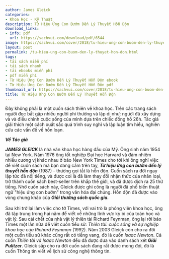 ```yaml
---
author: James Gleick
categories:
- Khoa Học - Kỹ Thuật
description: Từ Hiệu Ứng Con Bướm Đến Lý Thuyết Hỗn Độn
download_links:
- info: pdf
  url: https://sachvui.com/download/pdf/6544
image: https://sachvui.com/cover/2018/tu-hieu-ung-con-buom-den-ly-thuyet-hon-don.jpg
layout: post
permalink: /tu-hieu-ung-con-buom-den-ly-thuyet-hon-don.html
tags:
- tải sách miễn phí
- tải sách nhanh
- tải ebooks miễn phí
- pdf miễn phí
- Từ Hiệu Ứng Con Bướm Đến Lý Thuyết Hỗn Độn ebook
- Từ Hiệu Ứng Con Bướm Đến Lý Thuyết Hỗn Độn pdf
thumbnail_url: https://sachvui.com/cover/2018/tu-hieu-ung-con-buom-den-ly-thuyet-hon-don.jpg
title: Từ Hiệu Ứng Con Bướm Đến Lý Thuyết Hỗn Độn
---
```


 <div class="item-desc text-justify"> <p>Đây không phải là một cuốn sách thiên về khoa học. Trên các trang sách người đọc bắt gặp nhiều người phi thường và lập dị như: người đã xây dựng và và điều chỉnh cuộc sống của mình dựa trên chiếc đồng hồ 26h. Tác giả giải thích một cách xuất sắc quá trình suy nghĩ và lập luận tìm hiểu, nghiên cứu các vấn đề về hỗn loạn.</p><p><em><strong>Về Tác giả</strong></em></p><p><strong><em>JAMES GLEICK</em></strong> là nhà văn khoa học hàng đầu của Mỹ. Ông sinh năm 1954 tại New York. Năm 1976 ông tốt nghiệp Đại học Harvard và đảm nhiệm nhiều cương vị khác nhau ở báo New York Times cho tới khi ông nghỉ việc để viết cuốn sách mà bạn đang cầm trên tay, <em><strong>Từ hiệu ứng con bướm đến lý thuyết hỗn độn</strong></em> (1987) - thường gọi tắt là hỗn độn. Cuốn sách ra đời ngay lập tức đã nổi tiếng, và được coi là đã làm thay đổi nhận thức của nhân loại, trở thành cuốn sách best-seller trên khắp thế giới, và đã được dịch ra 25 thứ tiếng. Nhờ cuốn sách này, Gleick được ghi công là người đã phổ biến thuật ngữ "hiệu ứng con bướm" trong văn hóa đại chúng. Hỗn độn đã được vào vòng chung khảo của <strong><em>Giải thưởng sách quốc gia.</em></strong><br><br>Sau khi trở lại làm việc cho tờ Times, với vai trò là phóng viên khoa học, ông đã tập trung trong hai năm để viết về những lĩnh vực kỳ bí của toán học và vật lý. Sau cái chết của nhà vật lý thiên tài Richard Feynman, ông lại rời báo Times một lần nữa để viết cuốn tiểu sử: <em>Thiên tài: cuộc sống và sự nghiệp khoa học của Richard Feynman</em> (1992). Năm 2003 Gleick còn cho ra đời một cuốn tiểu sử khác cũng rất có tiếng vang, đó là cuốn <em>Isaac Newton</em>. Cả cuốn <em>Thiên tài và Isaac Newton</em> đểu đã được đưa vào danh sách xét <strong><em>Giải Pulitzer</em></strong>. Gleick sắp cho ra đời cuốn sách đang rất được mong đợi, đó là cuốn Thông tin viết về lịch sử công nghệ thông tin.</p> </div>